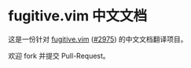 
# fugitive.vim 中文文档

这是一份针对 [fugitive.vim](https://github.com/tpope/vim-fugitive)
([#2975](http://www.vim.org/scripts/script.php?script_id=2975)) 的中文文档翻译项目。

欢迎 fork 并提交 Pull-Request。
